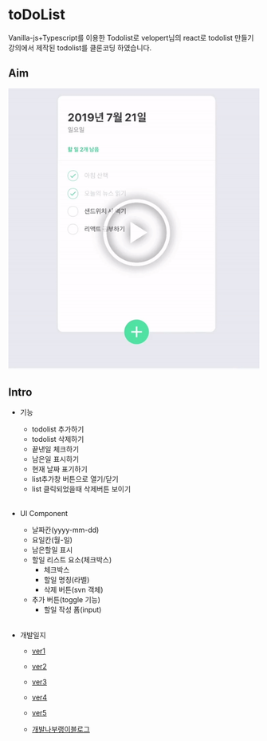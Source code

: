 # toDoList
Vanilla-js+Typescript를 이용한 Todolist로
velopert님의 react로 todolist 만들기 강의에서 제작된 todolist를 클론코딩 하였습니다.
## Aim
<img src="result.gif" alt="목표예시"></img></br>

## Intro
* 기능
    * todolist 추가하기
    * todolist 삭제하기
    * 끝낸일 체크하기
    * 남은일 표시하기
    * 현재 날짜 표기하기
    * list추가창 버튼으로 열기/닫기
    * list 클릭되었을때 삭제버튼 보이기
    <br>

* UI Component
    * 날짜칸(yyyy-mm-dd)
    * 요일칸(월-일)
    * 남은할일 표시
    * 할일 리스트 요소(체크박스)
        * 체크박스
        * 할일 명칭(라벨)
        * 삭제 버튼(svn 객체)
    * 추가 버튼(toggle 기능)
        * 할일 작성 폼(input)
    <br>

* 개발일지
    * [ver1](https://github.com/ss-won/todolist/tree/ver1.3/diary)
    * [ver2](https://github.com/ss-won/todolist/blob/ver2.0/diary)
    * [ver3](https://github.com/ss-won/todolist/blob/ver3.1/diary)
    * [ver4](https://github.com/ss-won/todolist/blob/ver4.1/diary)
    * [ver5](https://github.com/ss-won/todolist/blob/ver5.0/diary)
    
    * [개발나부랭이블로그](https://blog.naver.com/PostList.nhn?blogId=j_wish_&from=postList&categoryNo=6)
   
